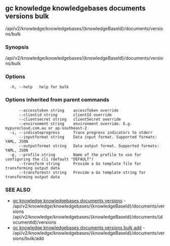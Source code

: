 ## gc knowledge knowledgebases documents versions bulk

/api/v2/knowledge/knowledgebases/{knowledgeBaseId}/documents/versions/bulk

### Synopsis

/api/v2/knowledge/knowledgebases/{knowledgeBaseId}/documents/versions/bulk

### Options

```
  -h, --help   help for bulk
```

### Options inherited from parent commands

```
      --accesstoken string    accessToken override
      --clientid string       clientId override
      --clientsecret string   clientSecret override
      --environment string    environment override. E.g. mypurecloud.com.au or ap-southeast-2
  -i, --indicateprogress      Trace progress indicators to stderr
      --inputformat string    Data input format. Supported formats: YAML, JSON
      --outputformat string   Data output format. Supported formats: YAML, JSON
  -p, --profile string        Name of the profile to use for configuring the cli (default "DEFAULT")
      --transform string      Provide a Go template file for transforming output data
      --transformstr string   Provide a Go template string for transforming output data
```

### SEE ALSO

* [gc knowledge knowledgebases documents versions](gc_knowledge_knowledgebases_documents_versions.html)	 - /api/v2/knowledge/knowledgebases/{knowledgeBaseId}/documents/versions /api/v2/knowledge/knowledgebases/{knowledgeBaseId}/documents/{documentId}/versions
* [gc knowledge knowledgebases documents versions bulk add](gc_knowledge_knowledgebases_documents_versions_bulk_add.html)	 - /api/v2/knowledge/knowledgebases/{knowledgeBaseId}/documents/versions/bulk/add


